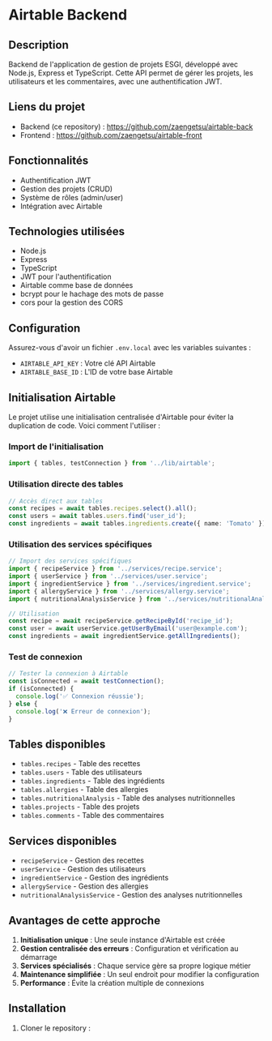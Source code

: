 # Airtable Backend

## Description
Backend de l'application de gestion de projets ESGI, développé avec Node.js, Express et TypeScript. Cette API permet de gérer les projets, les utilisateurs et les commentaires, avec une authentification JWT.

## Liens du projet
- Backend (ce repository) : https://github.com/zaengetsu/airtable-back
- Frontend : https://github.com/zaengetsu/airtable-front

## Fonctionnalités
- Authentification JWT
- Gestion des projets (CRUD)
- Système de rôles (admin/user)
- Intégration avec Airtable

## Technologies utilisées
- Node.js
- Express
- TypeScript
- JWT pour l'authentification
- Airtable comme base de données
- bcrypt pour le hachage des mots de passe
- cors pour la gestion des CORS

## Configuration

Assurez-vous d'avoir un fichier `.env.local` avec les variables suivantes :
- `AIRTABLE_API_KEY` : Votre clé API Airtable
- `AIRTABLE_BASE_ID` : L'ID de votre base Airtable

## Initialisation Airtable

Le projet utilise une initialisation centralisée d'Airtable pour éviter la duplication de code. Voici comment l'utiliser :

### Import de l'initialisation

```typescript
import { tables, testConnection } from '../lib/airtable';
```

### Utilisation directe des tables

```typescript
// Accès direct aux tables
const recipes = await tables.recipes.select().all();
const users = await tables.users.find('user_id');
const ingredients = await tables.ingredients.create({ name: 'Tomato' });
```

### Utilisation des services spécifiques

```typescript
// Import des services spécifiques
import { recipeService } from '../services/recipe.service';
import { userService } from '../services/user.service';
import { ingredientService } from '../services/ingredient.service';
import { allergyService } from '../services/allergy.service';
import { nutritionalAnalysisService } from '../services/nutritionalAnalysis.service';

// Utilisation
const recipe = await recipeService.getRecipeById('recipe_id');
const user = await userService.getUserByEmail('user@example.com');
const ingredients = await ingredientService.getAllIngredients();
```

### Test de connexion

```typescript
// Tester la connexion à Airtable
const isConnected = await testConnection();
if (isConnected) {
  console.log('✅ Connexion réussie');
} else {
  console.log('❌ Erreur de connexion');
}
```

## Tables disponibles

- `tables.recipes` - Table des recettes
- `tables.users` - Table des utilisateurs
- `tables.ingredients` - Table des ingrédients
- `tables.allergies` - Table des allergies
- `tables.nutritionalAnalysis` - Table des analyses nutritionnelles
- `tables.projects` - Table des projets
- `tables.comments` - Table des commentaires

## Services disponibles

- `recipeService` - Gestion des recettes
- `userService` - Gestion des utilisateurs
- `ingredientService` - Gestion des ingrédients
- `allergyService` - Gestion des allergies
- `nutritionalAnalysisService` - Gestion des analyses nutritionnelles

## Avantages de cette approche

1. **Initialisation unique** : Une seule instance d'Airtable est créée
2. **Gestion centralisée des erreurs** : Configuration et vérification au démarrage
3. **Services spécialisés** : Chaque service gère sa propre logique métier
4. **Maintenance simplifiée** : Un seul endroit pour modifier la configuration
5. **Performance** : Évite la création multiple de connexions

## Installation

1. Cloner le repository :
```
```